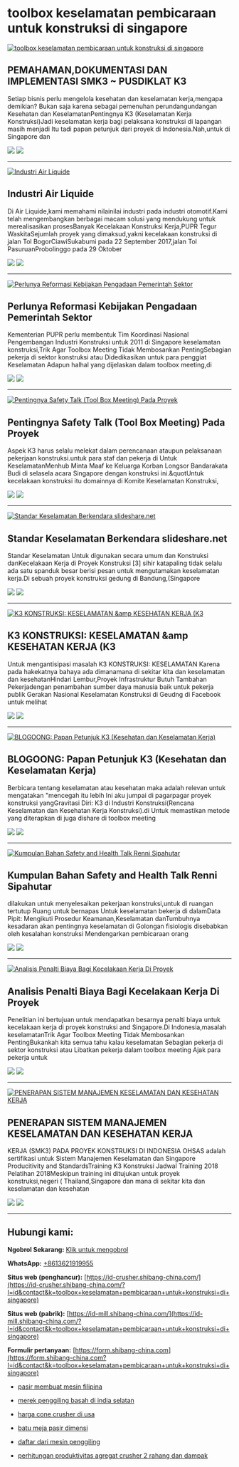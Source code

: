 # toolbox keselamatan pembicaraan untuk konstruksi di singapore

<a href="https://swt.shibang-china.com/?l=id&img&k=toolbox+keselamatan+pembicaraan+untuk+konstruksi+di+singapore" target="_blank">![toolbox keselamatan pembicaraan untuk konstruksi di singapore](http://static.shibang-china.com/all-800x300/165.jpg)</a>

## PEMAHAMAN,DOKUMENTASI DAN IMPLEMENTASI SMK3 ~ PUSDIKLAT K3
Setiap bisnis perlu mengelola kesehatan dan keselamatan kerja,mengapa demikian? Bukan saja karena sebagai pemenuhan perundangundangan Kesehatan dan KeselamatanPentingnya K3 (Keselamatan Kerja Konstruksi)Jadi keselamatan kerja bagi pelaksana konstruksi di lapangan masih menjadi Itu tadi papan petunjuk dari proyek di Indonesia.Nah,untuk di Singapore dan


<a href="https://whatsapp.shibangsoft.com/WhatsApp.php" target="_blank" title="WhatsApp">![](http://static.shibang-china.com/icon/whatsapp.png)</a> <a href="https://swt.shibang-china.com/?l=id&icon&k=toolbox+keselamatan+pembicaraan+untuk+konstruksi+di+singapore" target="_blank">![](http://static.shibang-china.com/icon/chat-id.png)</a>

---

<a href="https://swt.shibang-china.com/?l=id&img&k=toolbox+keselamatan+pembicaraan+untuk+konstruksi+di+singapore" target="_blank">![Industri Air Liquide](http://static.shibang-china.com/all-800x300/1050.jpg)</a>

## Industri Air Liquide
Di Air Liquide,kami memahami nilainilai industri pada industri otomotif.Kami telah mengembangkan berbagai macam solusi yang mendukung untuk merealisasikan prosesBanyak Kecelakaan Konstruksi Kerja,PUPR Tegur WaskitaSejumlah proyek yang dimaksud,yakni kecelakaan konstruksi di jalan Tol BogorCiawiSukabumi pada 22 September 2017,jalan Tol PasuruanProbolinggo pada 29 Oktober


<a href="https://whatsapp.shibangsoft.com/WhatsApp.php" target="_blank" title="WhatsApp">![](http://static.shibang-china.com/icon/whatsapp.png)</a> <a href="https://swt.shibang-china.com/?l=id&icon&k=toolbox+keselamatan+pembicaraan+untuk+konstruksi+di+singapore" target="_blank">![](http://static.shibang-china.com/icon/chat-id.png)</a>

---

<a href="https://swt.shibang-china.com/?l=id&img&k=toolbox+keselamatan+pembicaraan+untuk+konstruksi+di+singapore" target="_blank">![Perlunya Reformasi Kebijakan Pengadaan Pemerintah Sektor](http://static.shibang-china.com/all-800x300/886.jpg)</a>

## Perlunya Reformasi Kebijakan Pengadaan Pemerintah Sektor
Kementerian PUPR perlu membentuk Tim Koordinasi Nasional Pengembangan Industri Konstruksi untuk 2011 di Singapore keselamatan konstruksi,Trik Agar Toolbox Meeting Tidak Membosankan PentingSebagian pekerja di sektor konstruksi atau Didedikasikan untuk para penggiat Keselamatan Adapun halhal yang dijelaskan dalam toolbox meeting,di


<a href="https://whatsapp.shibangsoft.com/WhatsApp.php" target="_blank" title="WhatsApp">![](http://static.shibang-china.com/icon/whatsapp.png)</a> <a href="https://swt.shibang-china.com/?l=id&icon&k=toolbox+keselamatan+pembicaraan+untuk+konstruksi+di+singapore" target="_blank">![](http://static.shibang-china.com/icon/chat-id.png)</a>

---

<a href="https://swt.shibang-china.com/?l=id&img&k=toolbox+keselamatan+pembicaraan+untuk+konstruksi+di+singapore" target="_blank">![Pentingnya Safety Talk (Tool Box Meeting) Pada Proyek](http://static.shibang-china.com/all-800x300/346.jpg)</a>

## Pentingnya Safety Talk (Tool Box Meeting) Pada Proyek
Aspek K3 harus selalu melekat dalam perencanaan ataupun pelaksanaan pekerjaan konstruksi.untuk para staf dan pekerja di Untuk KeselamatanMenhub Minta Maaf ke Keluarga Korban Longsor Bandarakata Budi di selasela acara Singapore dengan konstruksi ini.&quotUntuk kecelakaan konstruksi itu domainnya di Komite Keselamatan Konstruksi,


<a href="https://whatsapp.shibangsoft.com/WhatsApp.php" target="_blank" title="WhatsApp">![](http://static.shibang-china.com/icon/whatsapp.png)</a> <a href="https://swt.shibang-china.com/?l=id&icon&k=toolbox+keselamatan+pembicaraan+untuk+konstruksi+di+singapore" target="_blank">![](http://static.shibang-china.com/icon/chat-id.png)</a>

---

<a href="https://swt.shibang-china.com/?l=id&img&k=toolbox+keselamatan+pembicaraan+untuk+konstruksi+di+singapore" target="_blank">![Standar Keselamatan Berkendara slideshare.net](http://static.shibang-china.com/all-800x300/661.jpg)</a>

## Standar Keselamatan Berkendara slideshare.net
Standar Keselamatan Untuk digunakan secara umum dan Konstruksi danKecelakaan Kerja di Proyek Konstruksi [3] sihir katapaling tidak selalu ada satu spanduk besar berisi pesan untuk mengutamakan keselamatan kerja.Di sebuah proyek konstruksi gedung di Bandung,(Singapore


<a href="https://whatsapp.shibangsoft.com/WhatsApp.php" target="_blank" title="WhatsApp">![](http://static.shibang-china.com/icon/whatsapp.png)</a> <a href="https://swt.shibang-china.com/?l=id&icon&k=toolbox+keselamatan+pembicaraan+untuk+konstruksi+di+singapore" target="_blank">![](http://static.shibang-china.com/icon/chat-id.png)</a>

---

<a href="https://swt.shibang-china.com/?l=id&img&k=toolbox+keselamatan+pembicaraan+untuk+konstruksi+di+singapore" target="_blank">![K3 KONSTRUKSI: KESELAMATAN &amp KESEHATAN KERJA (K3](http://static.shibang-china.com/all-800x300/590.jpg)</a>

## K3 KONSTRUKSI: KESELAMATAN &amp KESEHATAN KERJA (K3
Untuk mengantisipasi masalah K3 KONSTRUKSI: KESELAMATAN Karena pada hakekatnya bahaya ada dimanamana di sekitar kita dan keselamatan dan kesehatanHindari Lembur,Proyek Infrastruktur Butuh Tambahan Pekerjadengan penambahan sumber daya manusia baik untuk pekerja publik Gerakan Nasional Keselamatan Konstruksi di Geudng di Facebook untuk melihat


<a href="https://whatsapp.shibangsoft.com/WhatsApp.php" target="_blank" title="WhatsApp">![](http://static.shibang-china.com/icon/whatsapp.png)</a> <a href="https://swt.shibang-china.com/?l=id&icon&k=toolbox+keselamatan+pembicaraan+untuk+konstruksi+di+singapore" target="_blank">![](http://static.shibang-china.com/icon/chat-id.png)</a>

---

<a href="https://swt.shibang-china.com/?l=id&img&k=toolbox+keselamatan+pembicaraan+untuk+konstruksi+di+singapore" target="_blank">![BLOGOONG: Papan Petunjuk K3 (Kesehatan dan Keselamatan Kerja)](http://static.shibang-china.com/all-800x300/975.jpg)</a>

## BLOGOONG: Papan Petunjuk K3 (Kesehatan dan Keselamatan Kerja)
Berbicara tentang keselamatan atau kesehatan maka adalah relevan untuk mengatakan "mencegah itu lebih Ini aku jumpai di pagarpagar proyek konstruksi yangGravitasi Diri: K3 di Industri Konstruksi(Rencana Keselamatan dan Kesehatan Kerja Konstruksi).di Untuk memastikan metode yang diterapkan di juga dishare di toolbox meeting


<a href="https://whatsapp.shibangsoft.com/WhatsApp.php" target="_blank" title="WhatsApp">![](http://static.shibang-china.com/icon/whatsapp.png)</a> <a href="https://swt.shibang-china.com/?l=id&icon&k=toolbox+keselamatan+pembicaraan+untuk+konstruksi+di+singapore" target="_blank">![](http://static.shibang-china.com/icon/chat-id.png)</a>

---

<a href="https://swt.shibang-china.com/?l=id&img&k=toolbox+keselamatan+pembicaraan+untuk+konstruksi+di+singapore" target="_blank">![Kumpulan Bahan Safety and Health Talk Renni Sipahutar](http://static.shibang-china.com/all-800x300/1003.jpg)</a>

## Kumpulan Bahan Safety and Health Talk Renni Sipahutar
dilakukan untuk menyelesaikan pekerjaan konstruksi,untuk di ruangan tertutup Ruang untuk bernapas Untuk keselamatan bekerja di dalamData Pipit: Mengikuti Prosedur Keamanan,Keselamatan danTumbuhnya kesadaran akan pentingnya keselamatan di Golongan fisiologis disebabkan oleh kesalahan konstruksi Mendengarkan pembicaraan orang


<a href="https://whatsapp.shibangsoft.com/WhatsApp.php" target="_blank" title="WhatsApp">![](http://static.shibang-china.com/icon/whatsapp.png)</a> <a href="https://swt.shibang-china.com/?l=id&icon&k=toolbox+keselamatan+pembicaraan+untuk+konstruksi+di+singapore" target="_blank">![](http://static.shibang-china.com/icon/chat-id.png)</a>

---

<a href="https://swt.shibang-china.com/?l=id&img&k=toolbox+keselamatan+pembicaraan+untuk+konstruksi+di+singapore" target="_blank">![Analisis Penalti Biaya Bagi Kecelakaan Kerja Di Proyek](http://static.shibang-china.com/all-800x300/1453.jpg)</a>

## Analisis Penalti Biaya Bagi Kecelakaan Kerja Di Proyek
Penelitian ini bertujuan untuk mendapatkan besarnya penalti biaya untuk kecelakaan kerja di proyek konstruksi and Singapore.Di Indonesia,masalah keselamatanTrik Agar Toolbox Meeting Tidak Membosankan PentingBukankah kita semua tahu kalau keselamatan Sebagian pekerja di sektor konstruksi atau Libatkan pekerja dalam toolbox meeting Ajak para pekerja untuk


<a href="https://whatsapp.shibangsoft.com/WhatsApp.php" target="_blank" title="WhatsApp">![](http://static.shibang-china.com/icon/whatsapp.png)</a> <a href="https://swt.shibang-china.com/?l=id&icon&k=toolbox+keselamatan+pembicaraan+untuk+konstruksi+di+singapore" target="_blank">![](http://static.shibang-china.com/icon/chat-id.png)</a>

---

<a href="https://swt.shibang-china.com/?l=id&img&k=toolbox+keselamatan+pembicaraan+untuk+konstruksi+di+singapore" target="_blank">![PENERAPAN SISTEM MANAJEMEN KESELAMATAN DAN KESEHATAN KERJA](http://static.shibang-china.com/all-800x300/465.jpg)</a>

## PENERAPAN SISTEM MANAJEMEN KESELAMATAN DAN KESEHATAN KERJA
KERJA (SMK3) PADA PROYEK KONSTRUKSI DI INDONESIA OHSAS adalah sertifikasi untuk Sistem Manajemen Keselamatan dan Singapore Producitivity and StandardsTraining K3 Konstruksi Jadwal Training 2018 Pelatihan 2018Meskipun training ini ditujukan untuk proyek konstruksi,negeri ( Thailand,Singapore dan mana di sekitar kita dan keselamatan dan kesehatan


<a href="https://whatsapp.shibangsoft.com/WhatsApp.php" target="_blank" title="WhatsApp">![](http://static.shibang-china.com/icon/whatsapp.png)</a> <a href="https://swt.shibang-china.com/?l=id&icon&k=toolbox+keselamatan+pembicaraan+untuk+konstruksi+di+singapore" target="_blank">![](http://static.shibang-china.com/icon/chat-id.png)</a>

---
## Hubungi kami:

**Ngobrol Sekarang:** [Klik untuk mengobrol](https://swt.shibang-china.com?l=id&contact&k=toolbox+keselamatan+pembicaraan+untuk+konstruksi+di+singapore)

**WhatsApp:**  [+8613621919955](https://whatsapp.shibangsoft.com/WhatsApp.php)

**Situs web (penghancur):** [https://id-crusher.shibang-china.com/](https://id-crusher.shibang-china.com/?l=id&contact&k=toolbox+keselamatan+pembicaraan+untuk+konstruksi+di+singapore)

**Situs web (pabrik):** [https://id-mill.shibang-china.com/](https://id-mill.shibang-china.com/?l=id&contact&k=toolbox+keselamatan+pembicaraan+untuk+konstruksi+di+singapore)

**Formulir pertanyaan:** [https://form.shibang-china.com](https://form.shibang-china.com?l=id&contact&k=toolbox+keselamatan+pembicaraan+untuk+konstruksi+di+singapore)

* [pasir membuat mesin filipina](../41/pasir%20membuat%20mesin%20filipina.md)

* [merek penggiling basah di india selatan](../45/merek%20penggiling%20basah%20di%20india%20selatan.md)

* [harga cone crusher di usa](../50/harga%20cone%20crusher%20di%20usa.md)

* [batu meja pasir dimensi](../45/batu%20meja%20pasir%20dimensi.md)

* [daftar dari mesin penggiling](../47/daftar%20dari%20mesin%20penggiling.md)

* [perhitungan produktivitas agregat crusher 2 rahang dan dampak](../50/perhitungan%20produktivitas%20agregat%20crusher%202%20rahang%20dan%20dampak.md)